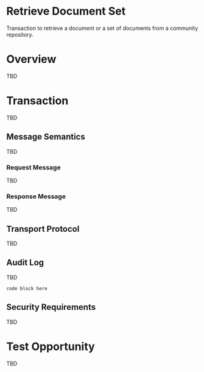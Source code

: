 # Retrieve Document Set
Transaction to retrieve a document or a set of documents from a community repository. 

# Overview

TBD   

# Transaction 

TBD

## Message Semantics

TBD

### Request Message

TBD

### Response Message

TBD

## Transport Protocol

TBD 

## Audit Log

TBD

```
code block here    
```

## Security Requirements   

TBD

# Test Opportunity

TBD